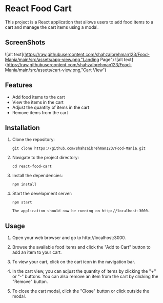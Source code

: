 # React Food Cart

This project is a React application that allows users to add food items to a cart and manage the cart items using a modal.

## ScreenShots

![alt text](https://raw.githubusercontent.com/shahzaibrehman123/Food-Mania/main/src/assets/app-view.png,"Landing Page")
![alt text](https://raw.githubusercontent.com/shahzaibrehman123/Food-Mania/main/src/assets/cart-view.png,"Cart View")

## Features

- Add food items to the cart
- View the items in the cart
- Adjust the quantity of items in the cart
- Remove items from the cart

## Installation

1. Clone the repository:

   ```shell
   git clone https://github.com/shahzaibrehman123/Food-Mania.git

2. Navigate to the project directory:
   
   ```shell
   cd react-food-cart

3. Install the dependencies:
   
   ```shell
   npm install

4. Start the development server:
   
   ```shell
   npm start

   The application should now be running on http://localhost:3000.

## Usage

1. Open your web browser and go to http://localhost:3000.

2. Browse the available food items and click the "Add to Cart" button to add an item to your cart.

3. To view your cart, click on the cart icon in the navigation bar.

4. In the cart view, you can adjust the quantity of items by clicking the "+" or "-" buttons. You can also remove an item from the cart by clicking the "Remove" button.

5. To close the cart modal, click the "Close" button or click outside the modal.






